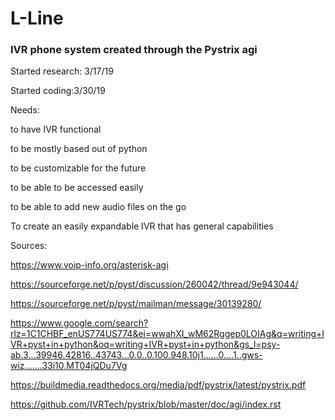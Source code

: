 # L-Line
### IVR phone system created through the Pystrix agi 

Started research: 3/17/19

Started coding:3/30/19

Needs:

 to have IVR functional
 
 to be mostly based out of python
 
 to be customizable for the future
 
 to be able to be accessed easily
 
 to be able to add new audio files on the go
 
 To create an easily expandable IVR that has general capabilities
 


Sources:

https://www.voip-info.org/asterisk-agi

https://sourceforge.net/p/pyst/discussion/260042/thread/9e943044/

https://sourceforge.net/p/pyst/mailman/message/30139280/

https://www.google.com/search?rlz=1C1CHBF_enUS774US774&ei=wwahXI_wM62Rggep0LOIAg&q=writing+IVR+pyst+in+python&oq=writing+IVR+pyst+in+python&gs_l=psy-ab.3...39946.42816..43743...0.0..0.100.948.10j1......0....1..gws-wiz.......33i10.MT04jQDu7Vg

https://buildmedia.readthedocs.org/media/pdf/pystrix/latest/pystrix.pdf

https://github.com/IVRTech/pystrix/blob/master/doc/agi/index.rst
